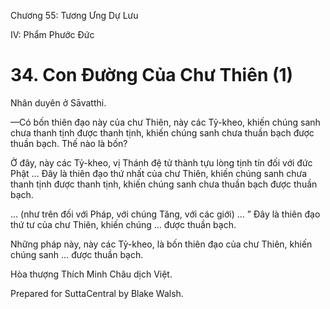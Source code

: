  

Chương 55: Tương Ưng Dự Lưu

IV: Phẩm Phước Ðức

# 34\. Con Ðường Của Chư Thiên (1)

Nhân duyên ở Sāvatthi.

—Có bốn thiên đạo này của chư Thiên, này các Tỷ-kheo, khiến chúng sanh chưa thanh tịnh được thanh tịnh, khiến chúng sanh chưa thuần bạch được thuần bạch. Thế nào là bốn?

Ở đây, này các Tỷ-kheo, vị Thánh đệ tử thành tựu lòng tịnh tín đối với đức Phật … Ðây là thiên đạo thứ nhất của chư Thiên, khiến chúng sanh chưa thanh tịnh được thanh tịnh, khiến chúng sanh chưa thuần bạch được thuần bạch.

… (như trên đối với Pháp, với chúng Tăng, với các giới) … ” Ðây là thiên đạo thứ tư của chư Thiên, khiến chúng … được thuần bạch.

Những pháp này, này các Tỷ-kheo, là bốn thiên đạo của chư Thiên, khiến chúng sanh … được thuần bạch.

Hòa thượng Thích Minh Châu dịch Việt.

Prepared for SuttaCentral by Blake Walsh.